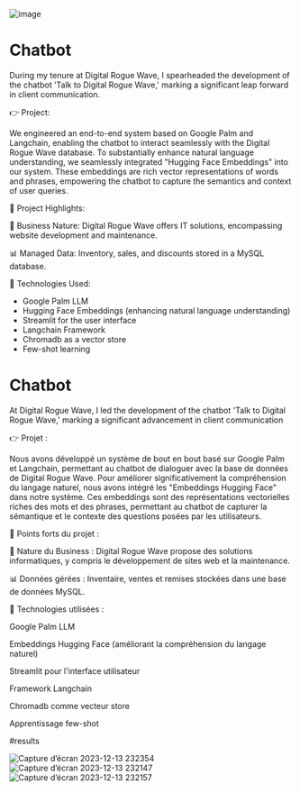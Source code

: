 
![image](https://github.com/ihebakermi10/Chatbot/assets/90511874/fca9d6a5-4ff8-4ba6-b0b8-76cf97ec9f93)



# Chatbot

During my tenure at Digital Rogue Wave, I spearheaded the development of the chatbot 'Talk to Digital Rogue Wave,' marking a significant leap forward in client communication.

👉 Project:

We engineered an end-to-end system based on Google Palm and Langchain, enabling the chatbot to interact seamlessly with the Digital Rogue Wave database. To substantially enhance natural language understanding, we seamlessly integrated "Hugging Face Embeddings" into our system. These embeddings are rich vector representations of words and phrases, empowering the chatbot to capture the semantics and context of user queries.

🚀 Project Highlights:

💼 Business Nature: Digital Rogue Wave offers IT solutions, encompassing website development and maintenance.

📊 Managed Data: Inventory, sales, and discounts stored in a MySQL database.

🧠 Technologies Used:

- Google Palm LLM
- Hugging Face Embeddings (enhancing natural language understanding)
- Streamlit for the user interface
- Langchain Framework
- Chromadb as a vector store
- Few-shot learning


# Chatbot

At Digital Rogue Wave, I led the development of the chatbot 'Talk to Digital Rogue Wave,' marking a significant advancement in client communication


👉 Projet :

Nous avons développé un système de bout en bout basé sur Google Palm et Langchain, permettant au chatbot de dialoguer avec la base de données de Digital Rogue Wave. Pour améliorer significativement la compréhension du langage naturel, nous avons intégré les 
"Embeddings Hugging Face" dans notre système. Ces embeddings sont des représentations vectorielles riches des mots et des phrases, permettant au chatbot de capturer la sémantique et le contexte des questions posées par les utilisateurs.

🚀 Points forts du projet :

💼 Nature du Business : Digital Rogue Wave propose des solutions informatiques, y compris le développement de sites web et la maintenance.

📊 Données gérées : Inventaire, ventes et remises stockées dans une base de données MySQL.

🧠 Technologies utilisées :

Google Palm LLM

Embeddings Hugging Face (améliorant la compréhension du langage naturel)

Streamlit pour l'interface utilisateur

Framework Langchain

Chromadb comme vecteur store

Apprentissage few-shot


#results


![Capture d’écran 2023-12-13 232354](https://github.com/ihebakermi10/Chatbot/assets/90511874/e873d824-6fa8-4aaf-a3b9-220985f04bf6)
![Capture d’écran 2023-12-13 232147](https://github.com/ihebakermi10/Chatbot/assets/90511874/225d9f2c-b28c-4cbb-85f8-c1b6fa500a2e)
![Capture d’écran 2023-12-13 232157](https://github.com/ihebakermi10/Chatbot/assets/90511874/fa38c2f8-8d1c-499f-aad0-33986466e8ba)

